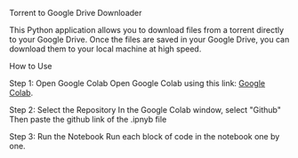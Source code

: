 Torrent to Google Drive Downloader


This Python application allows you to download files from a torrent directly to your Google Drive. Once the files are saved in your Google Drive, you can download them to your local machine at high speed.

How to Use


Step 1: Open Google Colab
Open Google Colab using this link: [Google Colab](https://colab.research.google.com).

Step 2: Select the Repository
In the Google Colab window, select "Github"
Then paste the github link of the .ipnyb file

Step 3: Run the Notebook
Run each block of code in the notebook one by one.
